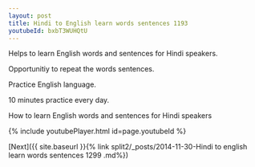 ```yaml
---
layout: post
title: Hindi to English learn words sentences 1193 
youtubeId: bxbT3WUHQtU
---
```

 
 
Helps to learn English words and sentences for Hindi speakers.

Opportunitiy to repeat the words sentences. 

Practice English language. 
 
10 minutes practice every day. 
 
How to learn English words and sentences for Hindi speakers 
 
{% include youtubePlayer.html id=page.youtubeId %}
 
 
[Next]({{ site.baseurl }}{% link  split2/_posts/2014-11-30-Hindi to english learn words sentences 1299 .md%})
 
